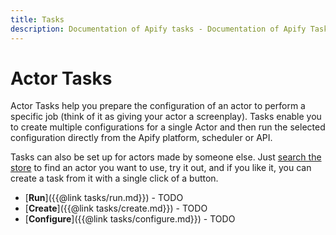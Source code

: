 ```yaml
---
title: Tasks
description: Documentation of Apify tasks - Documentation of Apify Task - a way to set up configuration of your Apify Actor for simplified usage.
---
```


# [](./tasks)Actor Tasks

Actor Tasks help you prepare the configuration of an actor to perform a specific job (think of it as giving your actor a screenplay). Tasks enable you to create multiple configurations for a single Actor and then run the selected configuration directly from the Apify platform, scheduler or API.

Tasks can also be set up for actors made by someone else. Just [search the store](https://apify.com/store) to find an actor you want to use, try it out, and if you like it, you can create a task from it with a single click of a button.

*   [**Run**]({{@link tasks/run.md}}) - TODO
*   [**Create**]({{@link tasks/create.md}}) - TODO
*   [**Configure**]({{@link tasks/configure.md}}) - TODO
